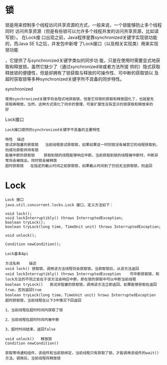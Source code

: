 
# 锁

锁是用来控制多个线程访问共享资源的方式，一般来说，一个锁能够防止多个线程同时
访问共享资源（但是有些锁可以允许多个线程并发的访问共享资源，比如读写锁）。
在Lock接
口出现之前，Java程序是靠synchronized关键字实现锁功能的，而Java SE 5之后，并发包中新增
了Lock接口（以及相关实现类）用来实现锁功能

，它提供了与synchronized关键字类似的同步功
能，只是在使用时需要显式地获取和释放锁。虽然它缺少了（通过synchronized块或者方法所提
供的）隐式获取释放锁的便捷性，但是却拥有了锁获取与释放的可操作性、可中断的获取锁以
及超时获取锁等多种synchronized关键字所不具备的同步特性。

synchronized

	使用synchronized关键字将会隐式地获取锁，但是它将锁的获取和释放固化了，也就是先
	获取再释放。当然，这种方式简化了同步的管理，可是扩展性没有显示的锁获取和释放来的
	好


Lock接口

	Lock接口提供的synchronized关键字不具备的主要特性

	特性	描述
	尝试非阻塞的获取锁	当前线程尝试获取锁，如果如果这一时刻锁没有被其它的线程获取到，则成功获取并持有锁
	能被中断的获取锁	获取到锁的线程能够响应中断，当前获取到锁的线程被中断时，中断异常将会被抛出，同时锁会被释放
	超时获取锁	在指定的截止时间之前获取锁，如果截止时间到了仍旧无法获取锁，则返回



# Lock

	Lock 接口
	java.util.concurrent.locks.Lock 接口，定义方法如下：

	void lock();
	void lockInterruptibly() throws InterruptedException;
	boolean tryLock();
	boolean tryLock(long time, TimeUnit unit) throws InterruptedException;

	void unlock();

	Condition newCondition();

	Lock基本Api

	方法名称	描述
	void lock()	获取锁，调用该方法线程将会获取锁，当获取锁后，从该方法返回
	void lockInterruptibly() throws InterruptedException	可中断获取锁，和lock方法的不同之处在于该方法会响应中断，即在锁的获取中可以中断当前线程
	boolean tryLock()	尝试非阻塞的获取锁，调用该方法立即返回，如果能够获取在返回true，否则返回true
	boolean tryLock(long time，TimeUnit unit) hrows InterruptedException	
	超时获取锁，当前线程在以下3中情况下回返回

	1、当前线程在超时时间内获取了锁

	2、当前线程在超时时间内被中断

	3、超时时间结束，返回false

	void unlock()	释放锁
	Condition newCondition()

	获取等待通知组件，该组件和当前锁绑定，当前线程只有获取了锁，才能调用该组件的wait()方法。调用后，当前线程将释放锁





